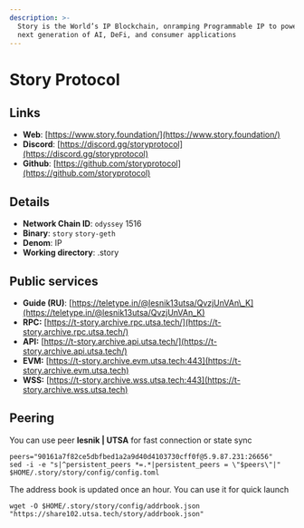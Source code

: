 ```yaml
---
description: >-
  Story is the World’s IP Blockchain, onramping Programmable IP to power the
  next generation of AI, DeFi, and consumer applications
---
```


# Story Protocol

## Links

* **Web**: [https://www.story.foundation/](https://www.story.foundation/)
* **Discord**: [https://discord.gg/storyprotocol](https://discord.gg/storyprotocol)
* **Github**: [https://github.com/storyprotocol](https://github.com/storyprotocol)

## **Details**

* **Network Chain ID**: `odyssey` 1516
* **Binary**: `story` `story-geth`
* **Denom**: IP
* **Working directory**: .story

## Public services

* **Guide (RU)**: [https://teletype.in/@lesnik13utsa/QvzjUnVAn\_K](https://teletype.in/@lesnik13utsa/QvzjUnVAn_K)
* **RPC:** [https://t-story.archive.rpc.utsa.tech/](https://t-story.archive.rpc.utsa.tech/)
* **API:** [https://t-story.archive.api.utsa.tech/](https://t-story.archive.api.utsa.tech/)
* **EVM:** [https://t-story.archive.evm.utsa.tech:443](https://t-story.archive.evm.utsa.tech)
* **WSS:** [https://t-story.archive.wss.utsa.tech:443](https://t-story.archive.wss.utsa.tech)

## Peering

You can use peer **lesnik | UTSA** for fast connection or state sync

```shell
peers="90161a7f82ce5dbfbed1a2a9d40d4103730cff0f@5.9.87.231:26656"
sed -i -e "s|^persistent_peers *=.*|persistent_peers = \"$peers\"|" $HOME/.story/story/config/config.toml
```

The address book is updated once an hour. You can use it for quick launch

```shell
wget -O $HOME/.story/story/config/addrbook.json "https://share102.utsa.tech/story/addrbook.json"
```
